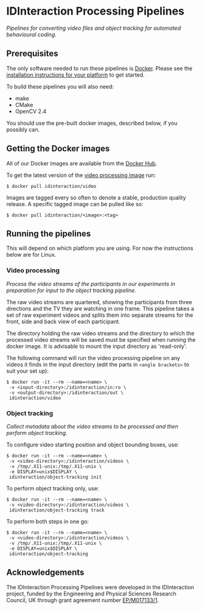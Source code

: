 # IDInteraction Processing Pipelines

*Pipelines for converting video files and object tracking for automated behavioural coding.*

## Prerequisites

The only software needed to run these pipelines is [Docker][docker]. Please see the [installation instructions for your platform][dockerdocs] to get started.

To build these pipelines you will also need:
* make
* CMake
* OpenCV 2.4

You should use the pre-built docker images, described below, if you possibly can.

## Getting the Docker images

All of our Docker images are available from the [Docker Hub][dockerhub].

To get the latest version of the [video processing image][videoimage] run:

```shell
$ docker pull idinteraction/video
```

Images are tagged every so often to denote a stable, production quality release. A specific tagged image can be pulled like so:

```shell
$ docker pull idinteraction/<image>:<tag>
```

## Running the pipelines

This will depend on which platform you are using. For now the instructions below are for Linux.

### Video processing

*Process the video streams of the participants in our experiments in preparation for input to the object tracking pipeline.*

The raw video streams are quartered, showing the participants from three directions and the TV they are watching in one frame. This pipeline takes a set of raw experiment videos and splits them into separate streams for the front, side and back view of each participant.

The directory holding the raw video streams and the directory to which the processed video streams will be saved must be specified when running the docker image. It is advisable to mount the input directory as 'read-only'.

The following command will run the video processing pipeline on any videos it finds in the input directory (edit the parts in `<angle brackets>` to suit your set up):

```shell
$ docker run -it --rm --name=<name> \
 -v <input-directory>:/idinteraction/in:ro \
 -v <output-directory>:/idinteraction/out \
 idinteraction/video
```

### Object tracking

*Collect metadata about the video streams to be processed and then perform object tracking.*

To configure video starting position and object bounding boxes, use:

```shell
$ docker run -it --rm --name=<name> \
 -v <video-directory>:/idinteraction/videos \
 -v /tmp/.X11-unix:/tmp/.X11-unix \
 -e DISPLAY=unix$DISPLAY \
 idinteraction/object-tracking init
```

To perform object tracking only, use:

```shell
$ docker run -it --rm --name=<name> \
 -v <video-directory>:/idinteraction/videos \
 idinteraction/object-tracking track
```

To perform both steps in one go:

```shell
$ docker run -it --rm --name=<name> \
 -v <video-directory>:/idinteraction/videos \
 -v /tmp/.X11-unix:/tmp/.X11-unix \
 -e DISPLAY=unix$DISPLAY \
 idinteraction/object-tracking
```

## Acknowledgements

The IDInteraction Processing Pipelines were developed in the IDInteraction project, funded by the Engineering and Physical Sciences Research Council, UK through grant agreement number [EP/M017133/1][gow].

[docker]: https://www.docker.com/
[dockerdocs]: https://docs.docker.com/
[dockerhub]: https://hub.docker.com/u/idinteraction/
[videoimage]: https://hub.docker.com/r/idinteraction/video/
[gow]: http://gow.epsrc.ac.uk/NGBOViewGrant.aspx?GrantRef=EP/M017133/1
